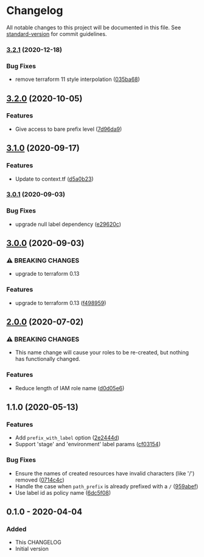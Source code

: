 # Changelog

All notable changes to this project will be documented in this file. See [standard-version](https://github.com/conventional-changelog/standard-version) for commit guidelines.

### [3.2.1](https://gitlab.com/guardianproject-ops/terraform-aws-ssm-param-store-iam/compare/3.2.0...3.2.1) (2020-12-18)


### Bug Fixes

* remove terraform 11 style interpolation ([035ba68](https://gitlab.com/guardianproject-ops/terraform-aws-ssm-param-store-iam/commit/035ba68eb7065c3a3c698853227be3dad25c3f66))

## [3.2.0](https://gitlab.com/guardianproject-ops/terraform-aws-ssm-param-store-iam/compare/3.1.0...3.2.0) (2020-10-05)


### Features

* Give access to bare prefix level ([7d96da9](https://gitlab.com/guardianproject-ops/terraform-aws-ssm-param-store-iam/commit/7d96da9b116f2152fce356b869da103dd3a79e60))

## [3.1.0](https://gitlab.com/guardianproject-ops/terraform-aws-ssm-param-store-iam/compare/3.0.1...3.1.0) (2020-09-17)


### Features

* Update to context.tf ([d5a0b23](https://gitlab.com/guardianproject-ops/terraform-aws-ssm-param-store-iam/commit/d5a0b2377cfbf95a27cb1782f983ec82b34bf6bf))

### [3.0.1](https://gitlab.com/guardianproject-ops/terraform-aws-ssm-param-store-iam/compare/3.0.0...3.0.1) (2020-09-03)


### Bug Fixes

* upgrade null label dependency ([e29620c](https://gitlab.com/guardianproject-ops/terraform-aws-ssm-param-store-iam/commit/e29620cf4a78dc69768034a35bdcce1e29aa063a))

## [3.0.0](https://gitlab.com/guardianproject-ops/terraform-aws-ssm-param-store-iam/compare/2.0.0...3.0.0) (2020-09-03)


### ⚠ BREAKING CHANGES

* upgrade to terraform 0.13

### Features

* upgrade to terraform 0.13 ([f498959](https://gitlab.com/guardianproject-ops/terraform-aws-ssm-param-store-iam/commit/f4989591c8ffb2ed575e3db2edafbbe428cae542))

## [2.0.0](https://gitlab.com/guardianproject-ops/terraform-aws-ssm-param-store-iam/compare/1.1.0...2.0.0) (2020-07-02)


### ⚠ BREAKING CHANGES

* This name change will cause your roles to be
re-created, but nothing has functionally changed.

### Features

* Reduce length of IAM role name ([d0d05e6](https://gitlab.com/guardianproject-ops/terraform-aws-ssm-param-store-iam/commit/d0d05e6d57a8716091f0bf4f5c2bc7e1a4181393))

## 1.1.0 (2020-05-13)


### Features

* Add `prefix_with_label` option ([2e2444d](https://gitlab.com/guardianproject-ops/terraform-aws-ssm-param-store-iam/commit/2e2444d0807cb8eba8ad4a7c475ab13c80ec02c2))
* Support 'stage' and 'environment' label params ([cf03154](https://gitlab.com/guardianproject-ops/terraform-aws-ssm-param-store-iam/commit/cf03154543fe2444f9bdc4ebb6173ac99deca45b))


### Bug Fixes

* Ensure the names of created resources have invalid characters (like '/') removed ([0714c4c](https://gitlab.com/guardianproject-ops/terraform-aws-ssm-param-store-iam/commit/0714c4c3081335ca0f84dd99ae6ddb3f968a1425))
* Handle the case when `path_prefix` is already prefixed with a `/` ([959abef](https://gitlab.com/guardianproject-ops/terraform-aws-ssm-param-store-iam/commit/959abef82e32b5017cac279058a7b34ab2561e16))
* Use label id as policy name ([6dc5f08](https://gitlab.com/guardianproject-ops/terraform-aws-ssm-param-store-iam/commit/6dc5f08a7c95362a4908f05e01830b5d31af1e33))

## 0.1.0 - 2020-04-04

### Added

- This CHANGELOG
- Initial version
